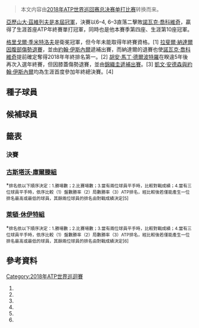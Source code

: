 > 本文内容由[2018年ATP世界巡回赛总决赛单打比赛](https://zh.wikipedia.org/wiki/2018年ATP世界巡回赛总决赛单打比赛)转换而来。


[亞歷山大·茲維列夫是本屆冠軍](https://zh.wikipedia.org/wiki/亞歷山大·茲維列夫 "wikilink")，決賽以6–4, 6–3直落二擊敗[諾瓦克·喬科維奇](../Page/諾瓦克·喬科維奇.md "wikilink")，贏得了生涯首座ATP年終賽單打冠軍，同時也是他本賽季第四座、生涯第10座冠軍。

[格里戈爾·季米特洛夫](../Page/格里戈爾·季米特洛夫.md "wikilink")是衛冕冠軍，但今年未能取得年終賽資格。\[1\] [拉斐爾·納達爾因腹部傷勢退賽](https://zh.wikipedia.org/wiki/拉斐爾·納達爾 "wikilink")，並由[約翰·伊斯內爾](../Page/約翰·伊斯內爾.md "wikilink")遞補出賽，而納達爾的退賽也使[諾瓦克·喬科維奇](../Page/諾瓦克·喬科維奇.md "wikilink")提前確定奪得2018年年終排名第一。\[2\] [胡安·馬丁·德爾波特羅](../Page/胡安·馬丁·德爾波特羅.md "wikilink")在睽違5年後再次入選年終賽，但因膝蓋傷勢退賽，並由[錦織圭遞補出賽](https://zh.wikipedia.org/wiki/錦織圭 "wikilink")。\[3\] [凱文·安德森與](https://zh.wikipedia.org/wiki/凱文·安德森 "wikilink")[約翰·伊斯內爾](../Page/約翰·伊斯內爾.md "wikilink")均為生涯首度參加年終總決賽。\[4\]

## 種子球員

## 候補球員

## 籤表

### 決賽

### [古斯塔沃·庫爾滕組](https://zh.wikipedia.org/wiki/古斯塔沃·庫爾滕 "wikilink")

\*<small>排名依以下順序決定：1.勝場數；2.比賽場數；3.當有兩位球員平手時，比較對戰成績；4.當有三位球員平手時，依序比較（1）盤數勝率（2）局數勝率（3）ATP排名，經比較後若僅能產生一位排名最高或最低的球員，其餘兩位球員的排名由對戰成績決定\[5\]</small>

### [萊頓·休伊特組](https://zh.wikipedia.org/wiki/萊頓·休伊特 "wikilink")

\*<small>排名依以下順序決定：1.勝場數；2.比賽場數；3.當有兩位球員平手時，比較對戰成績；4.當有三位球員平手時，依序比較（1）盤數勝率（2）局數勝率（3）ATP排名，經比較後若僅能產生一位排名最高或最低的球員，其餘兩位球員的排名由對戰成績決定\[6\]</small>

## 參考資料

[Category:2018年ATP世界巡迴賽](https://zh.wikipedia.org/wiki/Category:2018年ATP世界巡迴賽 "wikilink")

1.
2.
3.
4.
5.
6.
